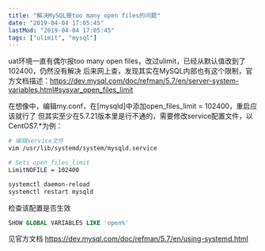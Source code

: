 ```yaml
---
title: "解决MySQL报too many open files的问题"
date: "2019-04-04 17:05:45"
lastMod: "2019-04-04 17:05:45"
tags: ["ulimit", "mysql"]
---
```


uat环境一直有偶尔报too many open files，改过ulimit，已经从默认值改到了102400，仍然没有解决
后来网上查，发现其实在MySQL内部也有这个限制，官方文档描述：https://dev.mysql.com/doc/refman/5.7/en/server-system-variables.html#sysvar_open_files_limit

在想像中，编辑my.conf，在[mysqld]中添加open_files_limit = 102400，重启应该就行了
但其实至少在5.7.21版本里是行不通的，需要修改service配置文件，以CentOS7.*为例：
```bash
# 编辑service文件
vim /usr/lib/systemd/system/mysqld.service

# Sets open_files_limit
LimitNOFILE = 102400

systemctl daemon-reload
systemctl restart mysqld
```

检查该配置是否生效
```sql
SHOW GLOBAL VARIABLES LIKE 'open%'
```


见官方文档
https://dev.mysql.com/doc/refman/5.7/en/using-systemd.html